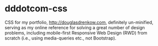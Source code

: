 # dddotcom-css
CSS for my portfolio, http://douglasdrenkow.com, definitely un-minified, serving as my online reference for solving a great number of design problems, including mobile-first Responsive Web Design (RWD) from scratch (i.e., using media-queries etc., not Bootstrap).
